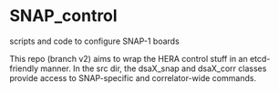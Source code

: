 # SNAP_control
scripts and code to configure SNAP-1 boards

This repo (branch v2) aims to wrap the HERA control stuff in an etcd-friendly manner. In the src dir, the dsaX_snap and dsaX_corr classes provide access to SNAP-specific and correlator-wide commands.
